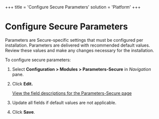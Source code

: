 +++
title = 'Configure Secure Parameters'
solution = 'Platform'
+++

# Configure Secure Parameters

Parameters are Secure-specific settings that must be configured per
installation. Parameters are delivered with recommended default values.
Review these values and make any changes necessary for the installation.

To configure secure parameters:

1.  Select **Configuration \> Modules \> Parameters-Secure** in
    *Navigation* pane.

2.  Click **Edit.**
    
    [View the field descriptions for the Parameters-Secure
    page](../Page_Desc/Parameters_Secure)

3.  Update all fields if default values are not applicable.

4.  Click **Save<span style="font-weight: normal;">.</span>**
